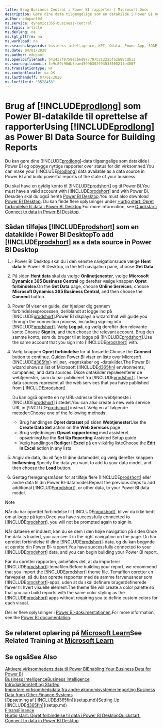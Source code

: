 ```yaml
---
title: Brug Business Central i Power BI rapporter | Microsoft Docs
description: Gøre dine data tilgængelige som en datakilde i Power BI og opbygge nyttige rapporter over status for din virksomhed.
author: edupont04
ms.service: dynamics365-business-central
ms.topic: article
ms.devlang: na
ms.tgt_pltfrm: na
ms.workload: na
ms.search.keywords: business intelligence, KPI, Odata, Power App, SOAP, analysis
ms.date: 04/01/2020
ms.author: edupont
ms.openlocfilehash: b42437f0759ecb6d977797b31222bfa2b88cdb13
ms.sourcegitcommit: 3e9c89f90db5eaed599630299353300621fe4007
ms.translationtype: HT
ms.contentlocale: da-DK
ms.lasthandoff: 07/01/2020
ms.locfileid: "3528458"
---
```

# <a name="using-prodlong-as-power-bi-data-source-for-building-reports"></a><span data-ttu-id="3fa97-103">Brug af [!INCLUDE[prodlong](includes/prodlong.md)] som Power BI-datakilde til oprettelse af rapporter</span><span class="sxs-lookup"><span data-stu-id="3fa97-103">Using [!INCLUDE[prodlong](includes/prodlong.md)] as Power BI Data Source for Building Reports</span></span>

<span data-ttu-id="3fa97-104">Du kan gøre dine [!INCLUDE[prodlong](includes/prodlong.md)]-data tilgængelige som datakilde i Power BI og opbygge nyttige rapporter over status for din virksomhed.</span><span class="sxs-lookup"><span data-stu-id="3fa97-104">You can make your [!INCLUDE[prodlong](includes/prodlong.md)] data available as a data source in Power BI and build powerful reports of the state of your business.</span></span>  

<span data-ttu-id="3fa97-105">Du skal have en gyldig konto til [!INCLUDE[prodshort](includes/prodshort.md)] og til Power BI.</span><span class="sxs-lookup"><span data-stu-id="3fa97-105">You must have a valid account with [!INCLUDE[prodshort](includes/prodshort.md)] and with Power BI.</span></span> <span data-ttu-id="3fa97-106">Desuden skal du også hente [Power BI Desktop](https://powerbi.microsoft.com/desktop/).</span><span class="sxs-lookup"><span data-stu-id="3fa97-106">You must also download [Power BI Desktop](https://powerbi.microsoft.com/desktop/).</span></span> <span data-ttu-id="3fa97-107">Du kan finde flere oplysninger under [Hurtig start: Opret forbindelse til data i Power BI Desktop](/power-bi/desktop-quickstart-connect-to-data).</span><span class="sxs-lookup"><span data-stu-id="3fa97-107">For more information, see [Quickstart: Connect to data in Power BI Desktop](/power-bi/desktop-quickstart-connect-to-data).</span></span>  

## <a name="to-add-prodshort-as-a-data-source-in-power-bi-desktop"></a><span data-ttu-id="3fa97-108">Sådan tilføjes [!INCLUDE[prodshort](includes/prodshort.md)] som en datakilde i Power BI Desktop</span><span class="sxs-lookup"><span data-stu-id="3fa97-108">To add [!INCLUDE[prodshort](includes/prodshort.md)] as a data source in Power BI Desktop</span></span>

1. <span data-ttu-id="3fa97-109">I Power BI Desktop skal du i den venstre navigationsrude vælge **Hent data**.</span><span class="sxs-lookup"><span data-stu-id="3fa97-109">In Power BI Desktop, in the left navigation pane, choose **Get Data**.</span></span>
2. <span data-ttu-id="3fa97-110">På siden **Hent data** skal du vælge **Onlinetjenester**, vælge **Microsoft Dynamics 365 Business Central** og derefter vælge knappen **Opret forbindelse**.</span><span class="sxs-lookup"><span data-stu-id="3fa97-110">On the **Get Data** page, choose **Online Services**, choose **Microsoft Dynamics 365 Business Central**, and then choose the **Connect** button.</span></span>
3. <span data-ttu-id="3fa97-111">Power BI viser en guide, der hjælper dig gennem forbindelsesprocessen, deriblandt at logge ind på [!INCLUDE[prodshort](includes/prodshort.md)].</span><span class="sxs-lookup"><span data-stu-id="3fa97-111">Power BI displays a wizard that will guide you through the connection process, including signing into [!INCLUDE[prodshort](includes/prodshort.md)].</span></span> <span data-ttu-id="3fa97-112">Vælg **Log på**, og vælg derefter den relevante konto.</span><span class="sxs-lookup"><span data-stu-id="3fa97-112">Choose **Sign in**, and then choose the relevant account.</span></span> <span data-ttu-id="3fa97-113">Brug den samme konto, som du bruger til at logge på [!INCLUDE[prodshort](includes/prodshort.md)].</span><span class="sxs-lookup"><span data-stu-id="3fa97-113">Use the same account that you sign into [!INCLUDE[prodshort](includes/prodshort.md)] with.</span></span>
4. <span data-ttu-id="3fa97-114">Vælg knappen **Opret forbindelse** for at forsætte.</span><span class="sxs-lookup"><span data-stu-id="3fa97-114">Choose the **Connect** button to continue.</span></span> <span data-ttu-id="3fa97-115">Guiden Power BI viser en liste over Microsoft [!INCLUDE[d365fin](includes/d365fin_md.md)]-miljøer, -regnskaber og -datakilder.</span><span class="sxs-lookup"><span data-stu-id="3fa97-115">The Power BI wizard shows a list of Microsoft [!INCLUDE[d365fin](includes/d365fin_md.md)] environments, companies, and data sources.</span></span> <span data-ttu-id="3fa97-116">Disse datakilder repræsenterer de webtjenester, som du har publiceret fra [!INCLUDE[prodshort](includes/prodshort.md)].</span><span class="sxs-lookup"><span data-stu-id="3fa97-116">These data sources represent all the web services that you have published from [!INCLUDE[prodshort](includes/prodshort.md)].</span></span>

    <span data-ttu-id="3fa97-117">Du kan også oprette en ny URL-adresse til en webtjeneste i [!INCLUDE[prodshort](includes/prodshort.md)] i stedet.</span><span class="sxs-lookup"><span data-stu-id="3fa97-117">You can also create a new web service URL in [!INCLUDE[prodshort](includes/prodshort.md)] instead.</span></span> <span data-ttu-id="3fa97-118">Vælg en af følgende metoder:</span><span class="sxs-lookup"><span data-stu-id="3fa97-118">Choose one of the following methods:</span></span>

      - <span data-ttu-id="3fa97-119">Brug handlingen **Opret datasæt** på siden **Webtjenester**</span><span class="sxs-lookup"><span data-stu-id="3fa97-119">Use the **Create Data Set** action on the **Web Services** page</span></span>
      - <span data-ttu-id="3fa97-120">Brug vejledningen **Opsæt rapportering** med assisteret opsætning</span><span class="sxs-lookup"><span data-stu-id="3fa97-120">Use the **Set Up Reporting** Assisted Setup guide</span></span>
      - <span data-ttu-id="3fa97-121">Vælg handlingen **Rediger i Excel** på en vilkårlig liste</span><span class="sxs-lookup"><span data-stu-id="3fa97-121">Choose the **Edit in Excel** action in any lists</span></span>

5. <span data-ttu-id="3fa97-122">Angiv de data, du vil føje til dine datamodel, og vælg derefter knappen **Indlæsning**.</span><span class="sxs-lookup"><span data-stu-id="3fa97-122">Specify the data you want to add to your data model, and then choose the **Load** button.</span></span>
6. <span data-ttu-id="3fa97-123">Gentag fremgangsmåden for at tilføje flere [!INCLUDE[prodshort](includes/prodshort.md)] eller andre data til din Power BI-datamodel.</span><span class="sxs-lookup"><span data-stu-id="3fa97-123">Repeat the previous steps to add additional [!INCLUDE[prodshort](includes/prodshort.md)], or other data, to your Power BI data model.</span></span>

> [!NOTE]  
> <span data-ttu-id="3fa97-124">Når du har oprettet forbindelse til [!INCLUDE[prodshort](includes/prodshort.md)], bliver du ikke bedt om at logge på igen.</span><span class="sxs-lookup"><span data-stu-id="3fa97-124">Once you have successfully connected to [!INCLUDE[prodshort](includes/prodshort.md)], you will not be prompted again to sign in.</span></span>

<span data-ttu-id="3fa97-125">Når dataene er indlæst, kan du se dem i den højre navigation på siden.</span><span class="sxs-lookup"><span data-stu-id="3fa97-125">Once the data is loaded, you can see it in the right navigation on the page.</span></span> <span data-ttu-id="3fa97-126">Du har oprettet forbindelse til dine [!INCLUDE[prodshort](includes/prodshort.md)]-data, og du kan begynde at oprette din Power BI-rapport.</span><span class="sxs-lookup"><span data-stu-id="3fa97-126">You have successfully connected to your [!INCLUDE[prodshort](includes/prodshort.md)] data, and you can begin building your Power BI report.</span></span>  

<span data-ttu-id="3fa97-127">Før du opretter rapporten, anbefales det, at du importerer [!INCLUDE[prodshort](includes/prodshort.md)]-temafilen.</span><span class="sxs-lookup"><span data-stu-id="3fa97-127">Before building your report, we recommend that you import the [!INCLUDE[prodshort](includes/prodshort.md)] theme file.</span></span>  <span data-ttu-id="3fa97-128">Temafilen opretter en farvepalet, så du kan oprette rapporter med de samme farvenuancer som [!INCLUDE[prodshort](includes/prodshort.md)]-apps, uden at du skal definere brugerdefinerede farver til hvert visuelle element.</span><span class="sxs-lookup"><span data-stu-id="3fa97-128">The theme file will create a color palette so that you can build reports with the same color styling as the [!INCLUDE[prodshort](includes/prodshort.md)] apps without requiring you to define custom colors for each visual.</span></span>

<span data-ttu-id="3fa97-129">Der er flere oplysninger i [Power BI-dokumentationen](/power-bi/consumer/).</span><span class="sxs-lookup"><span data-stu-id="3fa97-129">For more information, see the [Power BI documentation](/power-bi/consumer/).</span></span>

## <a name="see-related-training-at-microsoft-learn"></a><span data-ttu-id="3fa97-130">Se relateret oplæring på [Microsoft Learn](/learn/modules/configure-powerbi-excel-dynamics-365-business-central/index)</span><span class="sxs-lookup"><span data-stu-id="3fa97-130">See Related Training at [Microsoft Learn](/learn/modules/configure-powerbi-excel-dynamics-365-business-central/index)</span></span>

## <a name="see-also"></a><span data-ttu-id="3fa97-131">Se også</span><span class="sxs-lookup"><span data-stu-id="3fa97-131">See Also</span></span>

[<span data-ttu-id="3fa97-132">Aktivere virksomhedens data til Power BI</span><span class="sxs-lookup"><span data-stu-id="3fa97-132">Enabling Your Business Data for Power BI</span></span>](admin-powerbi.md)  
[<span data-ttu-id="3fa97-133">Business Intelligence</span><span class="sxs-lookup"><span data-stu-id="3fa97-133">Business Intelligence</span></span>](bi.md)  
[<span data-ttu-id="3fa97-134">Introduktion</span><span class="sxs-lookup"><span data-stu-id="3fa97-134">Getting Started</span></span>](product-get-started.md)  
[<span data-ttu-id="3fa97-135">Importere virksomhedsdata fra andre økonomisystemer</span><span class="sxs-lookup"><span data-stu-id="3fa97-135">Importing Business Data from Other Finance Systems</span></span>](across-import-data-configuration-packages.md)  
<span data-ttu-id="3fa97-136">[Opsætning af [!INCLUDE[d365fin](includes/d365fin_md.md)]](setup.md)</span><span class="sxs-lookup"><span data-stu-id="3fa97-136">[Setting Up [!INCLUDE[d365fin](includes/d365fin_md.md)]](setup.md)</span></span>  
[<span data-ttu-id="3fa97-137">Finans</span><span class="sxs-lookup"><span data-stu-id="3fa97-137">Finance</span></span>](finance.md)  
[<span data-ttu-id="3fa97-138">Hurtig start: Opret forbindelse til data i Power BI Desktop</span><span class="sxs-lookup"><span data-stu-id="3fa97-138">Quickstart: Connect to data in Power BI Desktop</span></span>](/power-bi/desktop-quickstart-connect-to-data)  
